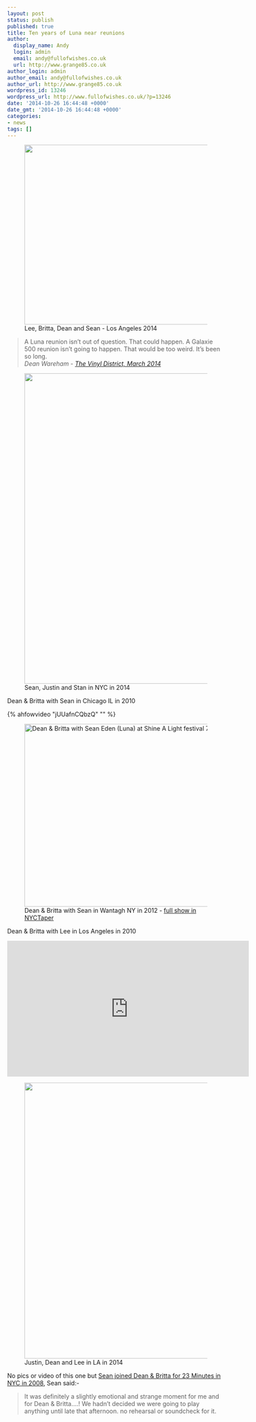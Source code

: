 ```yaml
---
layout: post
status: publish
published: true
title: Ten years of Luna near reunions
author:
  display_name: Andy
  login: admin
  email: andy@fullofwishes.co.uk
  url: http://www.grange85.co.uk
author_login: admin
author_email: andy@fullofwishes.co.uk
author_url: http://www.grange85.co.uk
wordpress_id: 13246
wordpress_url: http://www.fullofwishes.co.uk/?p=13246
date: '2014-10-26 16:44:48 +0000'
date_gmt: '2014-10-26 16:44:48 +0000'
categories:
- news
tags: []
---
```

<p><figure class="caption aligncenter"><img src="http://media.fullofwishes.co.uk/02-luna/pictures/lee-britta-dean-sean-2014.jpg" width="625" height="417" class /><figcaption class="caption-text"> Lee, Britta, Dean and Sean - Los Angeles 2014</figcaption></figure>
<blockquote><p>A Luna reunion isn’t out of question. That could happen. A Galaxie 500 reunion isn’t going to happen. That would be too weird. It’s been so long.<br />
<em>Dean Wareham - <a href="http://www.thevinyldistrict.com/dc/2014/03/dean-wareham-tvd-interview/">The Vinyl District, March 2014</a></em></p></blockquote>
<p><figure class="caption aligncenter"><img src="http://media.fullofwishes.co.uk/02-luna/pictures/sean-justin-stan-2014.jpg" width="960" height="720" class /><figcaption class="caption-text"> Sean, Justin and Stan in NYC in 2014</figcaption></figure>
<p>Dean & Britta with Sean in Chicago IL in 2010</p>
{% ahfowvideo "jUUafnCQbzQ" "" %}

<figure class="caption aligncenter"><a href="https://www.flickr.com/photos/subcow/7658288576" title="Dean &amp; Britta with Sean Eden (Luna) at Shine A Light festival 7-21-12 by Kurt Christensen, on Flickr"><img class="aligncenter" src="https://farm9.staticflickr.com/8007/7658288576_f2680e0fc0_z.jpg" width="640" height="424" alt="Dean &amp; Britta with Sean Eden (Luna) at Shine A Light festival 7-21-12"></a><figcaption class="caption-text">Dean & Britta with Sean in Wantagh NY in 2012 - <a href="http://www.nyctaper.com/2012/07/dean-britta-with-luna-reunion-july-21-2012-mulcahys-wantagh-ny-flac-and-mp3-downloads-streaming-songs/">full show in NYCTaper</a></figcaption></figure>

<p>Dean & Britta with Lee in Los Angeles in 2010</p>

<iframe width="560" height="315" src="https://www.youtube.com/embed/7Y-XSfoqYZY" frameborder="0" allowfullscreen></iframe>

<p><figure class="caption aligncenter"><img src="http://media.fullofwishes.co.uk/02-luna/pictures/justin-dean-lee-2014.jpg" width="640" height="640" class /><figcaption class="caption-text"> Justin, Dean and Lee in LA in 2014</figcaption></figure>
<p>No pics or video of this one but <a href="/2008/08/34-of-luna-on-stage-in-nyc/">Sean joined Dean & Britta for 23 Minutes in NYC in 2008</a>, Sean said:-<br />
<blockquote>It was definitely a slightly emotional and strange moment for me and for Dean & Britta….! We hadn’t decided we were going to play anything until late that afternoon. no rehearsal or soundcheck for it.</p></blockquote>
